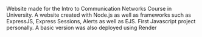 Website made for the Intro to Communication Networks Course in University. A website created with Node.js as well as frameworks such as ExpressJS, Express Sessions, Alerts as well as EJS.
First Javascript project personally.
A basic version was also deployed using Render
